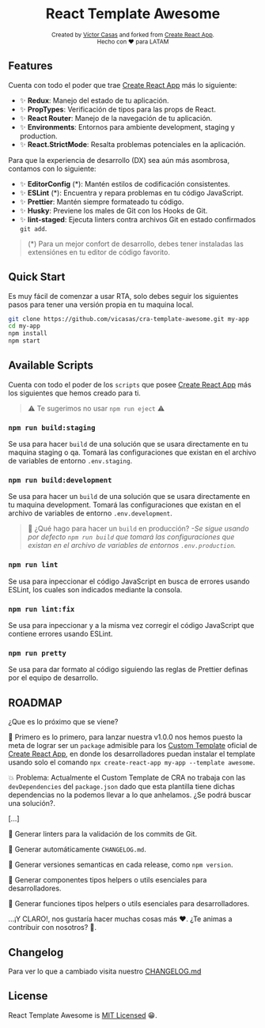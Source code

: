 <h1 align="center">React Template Awesome</h1>
<div align="center">
  <sub>Created by <a href="https://github.com/vicasas">Víctor Casas</a> and forked from <a href="https://create-react-app.dev/">Create React App</a>.</sub>
</div>
<div align="center">
  <sub>Hecho con ❤ para LATAM</sub>
</div>

## Features

Cuenta con todo el poder que trae [Create React App](https://create-react-app.dev/) más lo siguiente:

* ✨ **Redux**: Manejo del estado de tu aplicación.
* ✨ **PropTypes**: Verificación de tipos para las props de React.
* ✨ **React Router**: Manejo de la navegación de tu aplicación.
* ✨ **Environments**: Entornos para ambiente development, staging y production.
* ✨ **React.StrictMode**: Resalta problemas potenciales en la aplicación.

Para que la experiencia de desarrollo (DX) sea aún más asombrosa, contamos con lo siguiente:

* ✨ **EditorConfig** (*): Mantén estilos de codificación consistentes.
* ✨ **ESLint** (*): Encuentra y repara problemas en tu código JavaScript.
* ✨ **Prettier**: Mantén siempre formateado tu código.
* ✨ **Husky**: Previene los males de Git con los Hooks de Git.
* ✨ **lint-staged**: Ejecuta linters contra archivos Git en estado confirmados ```git add```.

> (*) Para un mejor confort de desarrollo, debes tener instaladas las extensiónes en tu editor de código favorito.

## Quick Start

Es muy fácil de comenzar a usar RTA, solo debes seguir los siguientes pasos para tener una versión propia en tu maquina local.

```bash
git clone https://github.com/vicasas/cra-template-awesome.git my-app
cd my-app
npm install
npm start
```

## Available Scripts

Cuenta con todo el poder de los `scripts` que posee [Create React App](https://create-react-app.dev/) más los siguientes que hemos creado para ti.

> ⚠ Te sugerimos no usar `npm run eject` ⚠

### `npm run build:staging`

Se usa para hacer `build` de una solución que se usara directamente en tu maquina staging o qa. Tomará las configuraciones que existan en el archivo de variables de entorno `.env.staging`.

### `npm run build:development`

Se usa para hacer un `build` de una solución que se usara directamente en tu maquina development. Tomará las configuraciones que existan en el archivo de variables de entorno `.env.development`.

> 🤔 ¿Qué hago para hacer un `build` en producción? *-Se sigue usando por defecto `npm run build` que tomará las configuraciones que existan en el archivo de variables de entornos `.env.production`.*

### `npm run lint`

Se usa para inpeccionar el código JavaScript en busca de errores usando ESLint, los cuales son indicados mediante la consola.

### `npm run lint:fix`

Se usa para inpeccionar y a la misma vez corregir el código JavaScript que contiene errores usando ESLint.

### `npm run pretty`

Se usa para dar formato al código siguiendo las reglas de Prettier definas por el equipo de desarrollo.

## **ROADMAP**

¿Que es lo próximo que se viene?

🔔 Primero es lo primero, para lanzar nuestra v1.0.0 nos hemos puesto la meta de lograr ser un `package` admisible para los [Custom Template](https://create-react-app.dev/docs/custom-templates/) oficial de [Create React App](https://create-react-app.dev/), en donde los desarrolladores puedan instalar el template usando solo el comando `npx create-react-app my-app --template awesome`.

💥 Problema: Actualmente el Custom Template de CRA no trabaja con las `devDependencies` del `package.json` dado que esta plantilla tiene dichas dependencias no la podemos llevar a lo que anhelamos. ¿Se podrá buscar una solución?.

[...]

🚀 Generar linters para la validación de los commits de Git.

🚀 Generar automáticamente `CHANGELOG.md`.

🚀 Generar versiones semanticas en cada release, como `npm version`.

🚀 Generar componentes tipos helpers o utils esenciales para desarrolladores.

🚀 Generar funciones tipos helpers o utils esenciales para desarrolladores.

...¡Y CLARO!, nos gustaría hacer muchas cosas más ❤. ¿Te animas a contribuir con nosotros? 🙌.

## Changelog

Para ver lo que a cambiado visita nuestro [CHANGELOG.md](./CHANGELOG.md)

## License

React Template Awesome is [MIT Licensed](./LICENSE) 😁.

